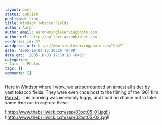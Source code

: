```yaml
---
layout: post
status: publish
published: true
title: Windsor Tobacco Fields
author: Aaron
author_email: aaron@singleservingphoto.com
author_url: http://gallery.aaronbieber.com
wordpress_id: 27
wordpress_url: http://www.singleservingphoto.com/?p=27
date: '2005-10-03 13:30:10 -0400'
date_gmt: '2005-10-03 17:30:10 -0400'
categories:
- Aaron's Photos
tags: []
comments: []
---
```

Here in Windsor where I work, we are surrounded on almost all sides by
vast tobacco fields. They were even once host to the filming of the 1961
film [Parrish](http://www.imdb.com/title/tt0055279). This morning was
incredibly foggy, and I had no choice but to take some time out to
capture these.

!!http://www.thebailiwick.com/ssp/03oct05-01.jpg!!\
 !!http://www.thebailiwick.com/ssp/03oct05-02.jpg!!

